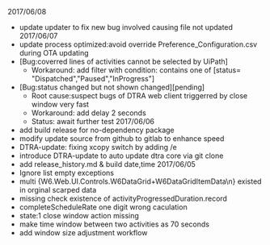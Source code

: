2017/06/08
- update updater to fix new bug involved causing file not updated
2017/06/07
- update process optimized:avoid override Preference_Configuration.csv during OTA updating
- [Bug:coverred lines of activities cannot be selected by UiPath]
    + Workaround: add filter with condition: contains one of [status= "Dispatched","Paused","InProgress"]
- [Bug:status changed but not shown changed][pending]
    + Root cause:suspect bugs of DTRA web client triggerred by close window very fast
    + Workaround: add delay 2 seconds
    + Status: await further test
2017/06/06
- add build release for no-dependency package
- modify update source from github to gitlab to enhance speed
- DTRA-update: fixing xcopy switch by adding /e
- introduce DTRA-update to auto update dtra core via git clone
- add release_history.md & build date,time
2017/06/05
- Ignore list empty exceptions
- multi {W6.Web.UI.Controls.W6DataGrid+W6DataGridItemData\n} existed in orginal scarped data
- missing check existence of activityProgressedDuration.record
- completeScheduleRate one digit wrong caculation
- state:1 close window action missing
- make time window between two activities as 70 seconds
- add window size adjustment workflow